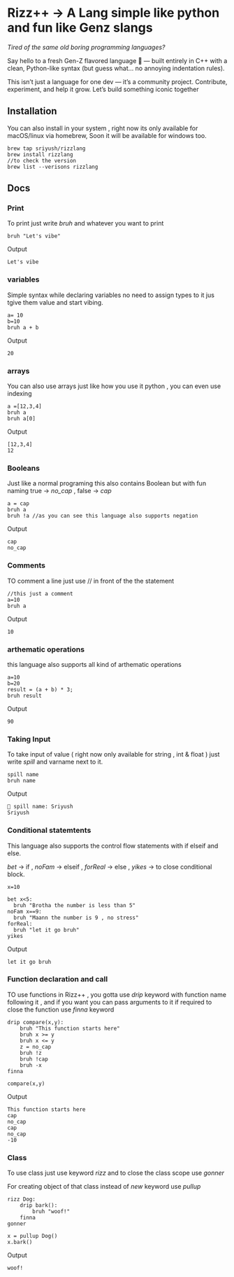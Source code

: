 # Rizz++ -> A Lang simple like python and fun like Genz slangs

*Tired of the same old boring programming languages?*

Say hello to a fresh Gen-Z flavored language 🚀 — built entirely in C++ with a clean, Python-like syntax (but guess what… no annoying indentation rules).

This isn’t just a language for one dev — it’s a community project. Contribute, experiment, and help it grow. Let’s build something iconic together

## Installation 

You can also install in your system , right now its only available for macOS/linux via homebrew, Soon it will be available for windows too.

```install
brew tap sriyush/rizzlang
brew install rizzlang
//to check the version
brew list --verisons rizzlang
```
## Docs

### Print 
To print just write *bruh* and whatever you want to print

```rizz
bruh "Let's vibe"
```
Output
```output
Let's vibe
```

### variables

Simple syntax while declaring variables no need to assign types to it jus tgive them value and start vibing.

```rizz
a= 10
b=10
bruh a + b
```
Output
```output
20
```

### arrays
You can also use arrays just like how you use it python , you can even use indexing

```rizz
a =[12,3,4]
bruh a
bruh a[0]
```
Output
```output
[12,3,4]
12
```
### Booleans

Just like a normal programing this also contains Boolean but with fun naming
true -> *no_cap* , false -> *cap*

```rizz
a = cap
bruh a
bruh !a //as you can see this language also supports negation
```
Output
```output
cap
no_cap
```
### Comments

TO comment a line just use // in front of the the statement

```rizz
//this just a comment
a=10
bruh a
```
Output
```output
10
```
### arthematic operations

this language also supports all kind of arthematic operations 

```rizz
a=10
b=20
result = (a + b) * 3;
bruh result
```
Output
```output
90
```
### Taking Input

To take input of value ( right now only available for string , int & float ) just write *spill* and varname next to it.

```rizz
spill name
bruh name
```
Output
```output
📝 spill name: Sriyush
Sriyush
```
### Conditional statemtents

This language also supports the control flow statements with if elseif and else.

*bet* -> if , *noFam* -> elseif , *forReal* -> else , *yikes* -> to close conditional block.

```rizz
x=10

bet x<5:
  bruh "Brotha the number is less than 5"
noFam x==9:
  bruh "Maann the number is 9 , no stress"
forReal:
  bruh "let it go bruh"
yikes
```
Output
```output
let it go bruh
```
### Function declaration and call

TO use functions in Rizz++ , you gotta use *drip* keyword with function name following it , and if you want you can pass arguments to it if required
to close the function use *finna* keyword 
```rizz
drip compare(x,y):
    bruh "This function starts here"
    bruh x >= y
    bruh x <= y
    z = no_cap
    bruh !z
    bruh !cap
    bruh -x
finna

compare(x,y)
```
Output
```output
This function starts here
cap
no_cap
cap
no_cap
-10
```
### Class

To use class just use keyword *rizz* and to close the class scope use *gonner* 

For creating object of that class instead of *new* keyword use *pullup*

```rizz
rizz Dog:
    drip bark():
        bruh "woof!"
    finna
gonner

x = pullup Dog()
x.bark()
```
Output
```output
woof!
```
